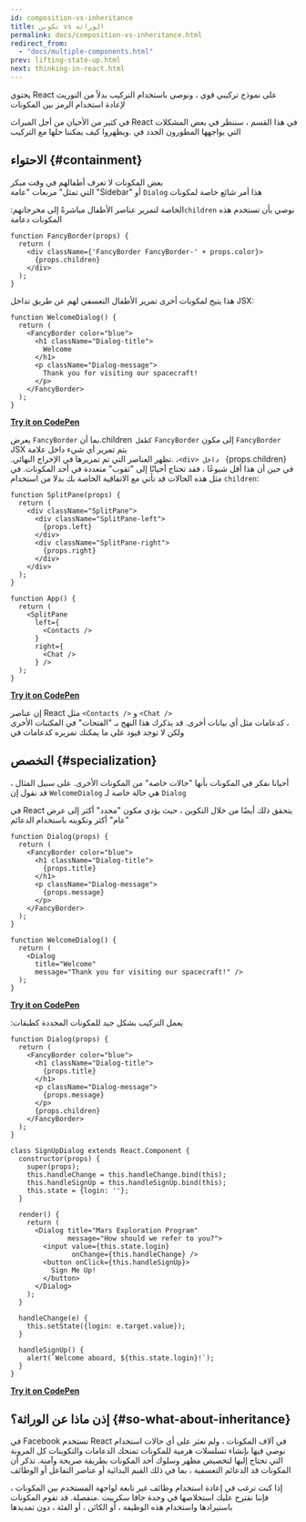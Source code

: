 ```yaml
---
id: composition-vs-inheritance
title: تكوين vs الوراثة
permalink: docs/composition-vs-inheritance.html
redirect_from:
  - "docs/multiple-components.html"
prev: lifting-state-up.html
next: thinking-in-react.html
---
```


يحتوي React على نموذج تركيبي قوي ، ونوصي باستخدام التركيب بدلاً من التوريث لإعادة استخدام الرمز بين المكونات 
    
 في كثير من الأحيان من أجل الميراث React في هذا القسم ، سننظر في بعض المشكلات التي يواجهها المطورون الجدد في
                                                                           .ويظهروا كيف يمكننا حلها مع التركيب


##  الاحتواء {#containment}


بعض  المكونات لا تعرف أطفالهم في وقت مبكر                                                   
التي تمثل" مربعات "عامة "Sidebar" أو `Dialog` هذا أمر شائع خاصة لمكونات  

:الخاصة لتمرير عناصر الأطفال مباشرةً إلى مخرجاتهم`children` نوصي بأن تستخدم هذه المكونات دعامة


```js{4}
function FancyBorder(props) {
  return (
    <div className={'FancyBorder FancyBorder-' + props.color}>
      {props.children}
    </div>
  );
}
```
هذا يتيح لمكونات أخرى تمرير الأطفال التعسفي لهم عن طريق تداخل
JSX:

```js{4-9}
function WelcomeDialog() {
  return (
    <FancyBorder color="blue">
      <h1 className="Dialog-title">
        Welcome
      </h1>
      <p className="Dialog-message">
        Thank you for visiting our spacecraft!
      </p>
    </FancyBorder>
  );
}
```

**[Try it on CodePen](https://codepen.io/gaearon/pen/ozqNOV?editors=0010)**

  يعرض `FancyBorder` بما أن.children` كطفل` `FancyBorder` إلى مكون `FancyBorder` JSX  يتم تمرير أي شيء داخل علامة    
                                 .تظهر العناصر التي تم تمريرها في الإخراج النهائي.  ،`<div> داخل ` {props.children}                               
                في حين أن هذا أقل شيوعًا ، فقد تحتاج أحيانًا إلى "ثقوب" متعددة في أحد المكونات. في مثل هذه الحالات 
                                                         قد تأتي مع الاتفاقية الخاصة بك بدلا من استخدام   `children`:
                                                           

```js{5,8,18,21}
function SplitPane(props) {
  return (
    <div className="SplitPane">
      <div className="SplitPane-left">
        {props.left}
      </div>
      <div className="SplitPane-right">
        {props.right}
      </div>
    </div>
  );
}

function App() {
  return (
    <SplitPane
      left={
        <Contacts />
      }
      right={
        <Chat />
      } />
  );
}
```

[**Try it on CodePen**](https://codepen.io/gaearon/pen/gwZOJp?editors=0010)
     
  إن عناصر  React  مثل `<Contacts />` و `<Chat />`   
كدعامات مثل أي بيانات أخرى. قد يذكرك هذا النهج بـ "الفتحات" في المكتبات الأخرى ،  
                                                                                ولكن لا توجد قيود على ما يمكنك تمريره كدعامات في    
## التخصص {#specialization}

 أحيانا نفكر في المكونات بأنها "حالات خاصة" من المكونات الأخرى. على سبيل المثال ، قد نقول إن `WelcomeDialog`
 هي حالة خاصة لـ `Dialog` 

 في  React
يتحقق ذلك أيضًا من خلال التكوين ، حيث يؤدي مكون "محدد" أكثر إلى عرض "عام" أكثر وتكوينه باستخدام الدعائم

```js{5,8,16-18}
function Dialog(props) {
  return (
    <FancyBorder color="blue">
      <h1 className="Dialog-title">
        {props.title}
      </h1>
      <p className="Dialog-message">
        {props.message}
      </p>
    </FancyBorder>
  );
}

function WelcomeDialog() {
  return (
    <Dialog
      title="Welcome"
      message="Thank you for visiting our spacecraft!" />
  );
}
```

[**Try it on CodePen**](https://codepen.io/gaearon/pen/kkEaOZ?editors=0010)

:يعمل التركيب بشكل جيد للمكونات المحددة كطبقات

```js{10,27-31}
function Dialog(props) {
  return (
    <FancyBorder color="blue">
      <h1 className="Dialog-title">
        {props.title}
      </h1>
      <p className="Dialog-message">
        {props.message}
      </p>
      {props.children}
    </FancyBorder>
  );
}

class SignUpDialog extends React.Component {
  constructor(props) {
    super(props);
    this.handleChange = this.handleChange.bind(this);
    this.handleSignUp = this.handleSignUp.bind(this);
    this.state = {login: ''};
  }

  render() {
    return (
      <Dialog title="Mars Exploration Program"
              message="How should we refer to you?">
        <input value={this.state.login}
               onChange={this.handleChange} />
        <button onClick={this.handleSignUp}>
          Sign Me Up!
        </button>
      </Dialog>
    );
  }

  handleChange(e) {
    this.setState({login: e.target.value});
  }

  handleSignUp() {
    alert(`Welcome aboard, ${this.state.login}!`);
  }
}
```

[**Try it on CodePen**](https://codepen.io/gaearon/pen/gwZbYa?editors=0010)


## إذن ماذا عن الوراثة؟ {#so-what-about-inheritance}

               
  في  Facebook  نستخدم React 
في آلاف المكونات ، ولم نعثر على أي حالات استخدام نوصي فيها بإنشاء تسلسلات هرمية للمكونات 
تمنحك الدعامات والتكوينات كل المرونة التي تحتاج إليها لتخصيص مظهر وسلوك أحد المكونات بطريقة صريحة وآمنة. تذكر أن المكونات قد 
                                                         الدعائم التعسفية ، بما في ذلك القيم البدائية أو عناصر التفاعل أو الوظائف                

   إذا كنت ترغب في إعادة استخدام وظائف غير تابعة لواجهة المستخدم بين المكونات ، فإننا نقترح عليك استخلاصها في وحدة جافا سكريبت 
                                 .منفصلة. قد تقوم المكونات باستيرادها واستخدام هذه الوظيفة ، أو الكائن ، أو الفئة ، دون تمديدها    
